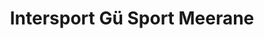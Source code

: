 ---
title: "Intersport Gü Sport Meerane"
url: /meerane/intersport-gue-sport-meerane/
shop: Sport
---